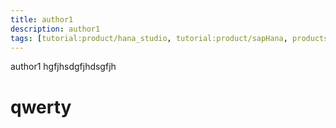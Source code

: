```yaml
---
title: author1
description: author1
tags: [tutorial:product/hana_studio, tutorial:product/sapHana, products:analytics,products:analytics/73554900100700000648/01200314690800000637/01200314690900001215, tutorial:interest/sap_cal]
---
```

author1
hgfjhsdgfjhdsgfjh
# qwerty
